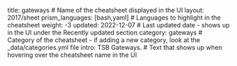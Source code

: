 title: gateways  # Name of the cheatsheet displayed in the UI
layout: 2017/sheet
prism_languages: [bash,yaml] # Languages to highlight in the cheatsheet
weight: -3 
updated: 2022-12-07 # Last updated date - shows up in the UI under the Recently updated section
category: gateways # Category of the cheatsheet - if adding a new category, look at the _data/categories.yml file
intro:
  TSB Gateways. # Text that shows up when hovering over the cheatsheet name in the UI